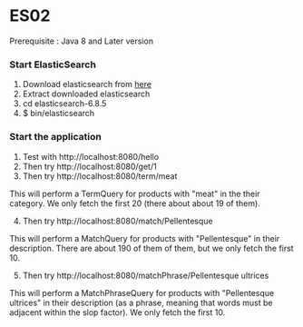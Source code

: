 # ES02
 Prerequisite : Java 8 and Later version 

### Start ElasticSearch
1) Download elasticsearch from [here](https://www.elastic.co/downloads/elasticsearch)   
2) Extract downloaded elasticsearch     
3) cd elasticsearch-6.8.5       
4) $ bin/elasticsearch

### Start the application

1) Test with http://localhost:8080/hello
2) Then try http://localhost:8080/get/1
3) Then try http://localhost:8080/term/meat

This will perform a TermQuery for products with "meat" in the their category.  We 
only fetch the first 20 (there about about 19 of them).

4) Then try http://localhost:8080/match/Pellentesque

This will perform a MatchQuery for products with "Pellentesque" in their description.
There are about 190 of them of them, but we only fetch the first 10.

5) Then try http://localhost:8080/matchPhrase/Pellentesque ultrices

This will perform a MatchPhraseQuery for products with "Pellentesque ultrices" in
their description (as a phrase, meaning that words must be adjacent within the slop 
factor).  We only fetch the first 10.
     
